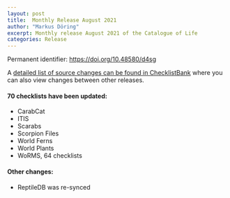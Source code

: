 ```yaml
---
layout: post
title:  Monthly Release August 2021
author: "Markus Döring"
excerpt: Monthly release August 2021 of the Catalogue of Life
categories: Release
---
```


Permanent identifier: https://doi.org/10.48580/d4sg

A [detailed list of source changes can be found in ChecklistBank](https://www.checklistbank.org/dataset/2332/sourcemetrics?hideUnchanged=true&releaseKey=2328) where you can also view changes between other releases.

#### 70 checklists have been updated:

 * CarabCat
 * ITIS
 * Scarabs
 * Scorpion Files
 * World Ferns
 * World Plants 
 * WoRMS, 64 checklists

#### Other changes:
* ReptileDB was re-synced